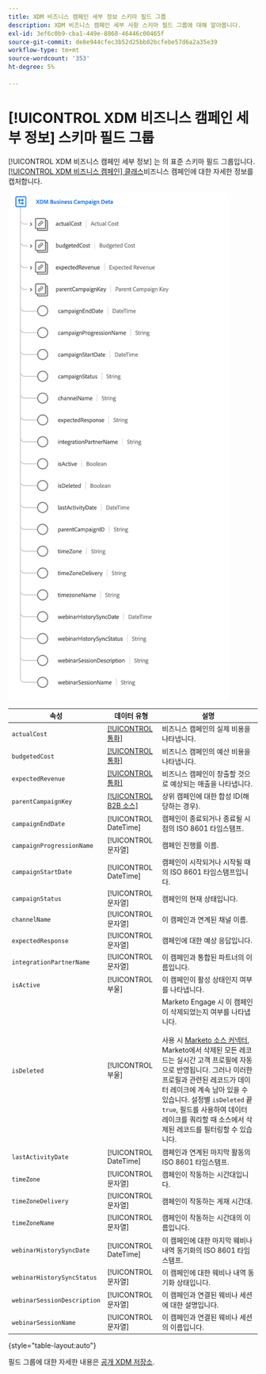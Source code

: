 ```yaml
---
title: XDM 비즈니스 캠페인 세부 정보 스키마 필드 그룹
description: XDM 비즈니스 캠페인 세부 사항 스키마 필드 그룹에 대해 알아봅니다.
exl-id: 3ef6c0b9-cba1-449e-8868-46446c00465f
source-git-commit: de8e944cfec3b52d25bb02bcfebe57d6a2a35e39
workflow-type: tm+mt
source-wordcount: '353'
ht-degree: 5%

---
```


# [!UICONTROL XDM 비즈니스 캠페인 세부 정보] 스키마 필드 그룹

[!UICONTROL XDM 비즈니스 캠페인 세부 정보] 는 의 표준 스키마 필드 그룹입니다. [[!UICONTROL XDM 비즈니스 캠페인] 클래스](../../classes/b2b/business-campaign.md)비즈니스 캠페인에 대한 자세한 정보를 캡처합니다.

![UI에 표시되는 XDM 비즈니스 캠페인 세부 정보 필드 그룹의 구조](../../images/field-groups/b2b/business-campaign-details.png)

| 속성 | 데이터 유형 | 설명 |
| --- | --- | --- |
| `actualCost` | [[!UICONTROL 통화]](../../data-types/currency.md) | 비즈니스 캠페인의 실제 비용을 나타냅니다. |
| `budgetedCost` | [[!UICONTROL 통화]](../../data-types/currency.md) | 비즈니스 캠페인의 예산 비용을 나타냅니다. |
| `expectedRevenue` | [[!UICONTROL 통화]](../../data-types/currency.md) | 비즈니스 캠페인이 창출할 것으로 예상되는 매출을 나타냅니다. |
| `parentCampaignKey` | [[!UICONTROL B2B 소스]](../../data-types/b2b-source.md) | 상위 캠페인에 대한 합성 ID(해당하는 경우). |
| `campaignEndDate` | [!UICONTROL DateTime] | 캠페인이 종료되거나 종료될 시점의 ISO 8601 타임스탬프. |
| `campaignProgressionName` | [!UICONTROL 문자열] | 캠페인 진행률 이름. |
| `campaignStartDate` | [!UICONTROL DateTime] | 캠페인이 시작되거나 시작될 때의 ISO 8601 타임스탬프입니다. |
| `campaignStatus` | [!UICONTROL 문자열] | 캠페인의 현재 상태입니다. |
| `channelName` | [!UICONTROL 문자열] | 이 캠페인과 연계된 채널 이름. |
| `expectedResponse` | [!UICONTROL 문자열] | 캠페인에 대한 예상 응답입니다. |
| `integrationPartnerName` | [!UICONTROL 문자열] | 이 캠페인과 통합된 파트너의 이름입니다. |
| `isActive` | [!UICONTROL 부울] | 이 캠페인이 활성 상태인지 여부를 나타냅니다. |
| `isDeleted` | [!UICONTROL 부울] | Marketo Engage 시 이 캠페인이 삭제되었는지 여부를 나타냅니다.<br><br>사용 시 [Marketo 소스 커넥터](../../../sources/connectors/adobe-applications/marketo/marketo.md), Marketo에서 삭제된 모든 레코드는 실시간 고객 프로필에 자동으로 반영됩니다. 그러나 이러한 프로필과 관련된 레코드가 데이터 레이크에 계속 남아 있을 수 있습니다. 설정별 `isDeleted` 끝 `true`, 필드를 사용하여 데이터 레이크를 쿼리할 때 소스에서 삭제된 레코드를 필터링할 수 있습니다. |
| `lastActivityDate` | [!UICONTROL DateTime] | 캠페인과 연계된 마지막 활동의 ISO 8601 타임스탬프. |
| `timeZone` | [!UICONTROL 문자열] | 캠페인이 작동하는 시간대입니다. |
| `timeZoneDelivery` | [!UICONTROL 문자열] | 캠페인이 작동하는 게재 시간대. |
| `timeZoneName` | [!UICONTROL 문자열] | 캠페인이 작동하는 시간대의 이름입니다. |
| `webinarHistorySyncDate` | [!UICONTROL DateTime] | 이 캠페인에 대한 마지막 웨비나 내역 동기화의 ISO 8601 타임스탬프. |
| `webinarHistorySyncStatus` | [!UICONTROL 문자열] | 이 캠페인에 대한 웨비나 내역 동기화 상태입니다. |
| `webinarSessionDescription` | [!UICONTROL 문자열] | 이 캠페인과 연결된 웨비나 세션에 대한 설명입니다. |
| `webinarSessionName` | [!UICONTROL 문자열] | 이 캠페인과 연결된 웨비나 세션의 이름입니다. |

{style="table-layout:auto"}

필드 그룹에 대한 자세한 내용은 [공개 XDM 저장소](https://github.com/adobe/xdm/blob/master/components/fieldgroups/campaign/campaign-details.schema.json).
